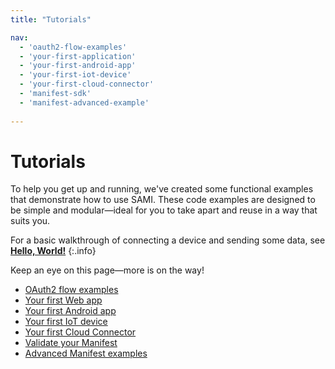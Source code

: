 ```yaml
---
title: "Tutorials"

nav:
  - 'oauth2-flow-examples'
  - 'your-first-application' 
  - 'your-first-android-app'
  - 'your-first-iot-device'
  - 'your-first-cloud-connector'
  - 'manifest-sdk'
  - 'manifest-advanced-example'
 
---
```

# Tutorials

To help you get up and running, we've created some functional examples that demonstrate how to use SAMI. These code examples are designed to be simple and modular—ideal for you to take apart and reuse in a way that suits you.

For a basic walkthrough of connecting a device and sending some data, see [**Hello, World!**](/sami/sami-documentation/hello-world.html)
{:.info}

Keep an eye on this page—more is on the way!

*	[OAuth2 flow examples](/sami/tutorials/oauth2-flow-examples.html)
*   [Your first Web app](/sami/demos-tools/your-first-application.html "Your first Web app")
*   [Your first Android app](/sami/demos-tools/your-first-android-app.html "Your first Android app")
*	[Your first IoT device](/sami/demos-tools/your-first-iot-device.html "Your first IoT device")
*	[Your first Cloud Connector](/sami/demos-tools/your-first-cloud-connector.html "Your first Cloud Connector")
*   [Validate your Manifest](/sami/demos-tools/manifest-sdk.html)
*   [Advanced Manifest examples](/sami/demos-tools/manifest-advanced-example.html)
